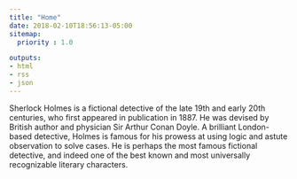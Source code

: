 ```yaml
---
title: "Home"
date: 2018-02-10T18:56:13-05:00
sitemap:
  priority : 1.0

outputs:
- html
- rss
- json
---
```

Sherlock Holmes is a fictional detective of the late 19th and early 20th centuries, who first appeared in publication in 1887. He was devised by British author and physician Sir Arthur Conan Doyle. A brilliant London-based detective, Holmes is famous for his prowess at using logic and astute observation to solve cases. He is perhaps the most famous fictional detective, and indeed one of the best known and most universally recognizable literary characters.
